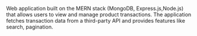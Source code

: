  Web application built on the MERN stack (MongoDB, Express.js,Node.js) that allows users to view and manage product transactions. 
 The application fetches transaction data from a third-party API and provides features like search, pagination.
